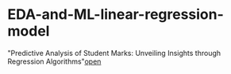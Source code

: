 # EDA-and-ML-linear-regression-model
"Predictive Analysis of Student Marks: Unveiling Insights through Regression Algorithms"[open](https://github.com/Bharatr77/EDA-and-ML-linear-regression-model/new/main?readme=1)
